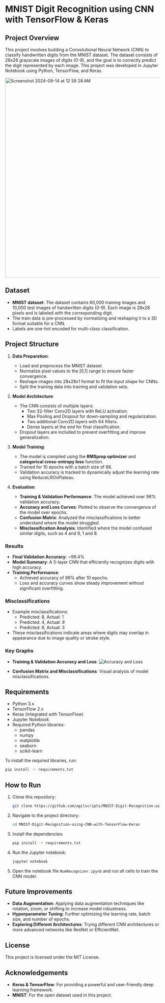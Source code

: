 # MNIST Digit Recognition using CNN with TensorFlow & Keras

## Project Overview
This project involves building a Convolutional Neural Network (CNN) to classify handwritten digits from the MNIST dataset. The dataset consists of 28x28 grayscale images of digits (0-9), and the goal is to correctly predict the digit represented by each image. This project was developed in Jupyter Notebook using Python, TensorFlow, and Keras.

<img width="648" alt="Screenshot 2024-09-14 at 12 59 28 AM" src="https://github.com/user-attachments/assets/164d770c-c45d-4a7a-9d70-a8355067a94e">

## Dataset
- **MNIST dataset**: The dataset contains 60,000 training images and 10,000 test images of handwritten digits (0-9). Each image is 28x28 pixels and is labeled with the corresponding digit.
- The train data is pre-processed by normalizing and reshaping it to a 3D format suitable for a CNN.
- Labels are one-hot encoded for multi-class classification.

## Project Structure
1. **Data Preparation**:
   - Load and preprocess the MNIST dataset.
   - Normalize pixel values to the [0,1] range to ensure faster convergence.
   - Reshape images into 28x28x1 format to fit the input shape for CNNs.
   - Split the training data into training and validation sets.
   
2. **Model Architecture**:
   - The CNN consists of multiple layers:
     - Two 32-filter Conv2D layers with ReLU activation.
     - Max Pooling and Dropout for down-sampling and regularization.
     - Two additional Conv2D layers with 64 filters.
     - Dense layers at the end for final classification.
   - Dropout layers are included to prevent overfitting and improve generalization.
   
3. **Model Training**:
   - The model is compiled using the **RMSprop optimizer** and **categorical cross-entropy loss** function.
   - Trained for 10 epochs with a batch size of 86.
   - Validation accuracy is tracked to dynamically adjust the learning rate using ReduceLROnPlateau.

4. **Evaluation**:
   - **Training & Validation Performance**: The model achieved over 98% validation accuracy.
   - **Accuracy and Loss Curves**: Plotted to observe the convergence of the model over epochs.
   - **Confusion Matrix**: Analyzed the misclassifications to better understand where the model struggled.
   - **Misclassification Analysis**: Identified where the model confused similar digits, such as 4 and 9, 1 and 8.

### Results
- **Final Validation Accuracy**: ~99.4%
- **Model Summary**: A 5-layer CNN that efficiently recognizes digits with high accuracy.
- **Training Performance**:
  - Achieved accuracy of 99% after 10 epochs.
  - Loss and accuracy curves show steady improvement without significant overfitting.

### Misclassifications
- Example misclassifications:
  - Predicted: 8, Actual: 1
  - Predicted: 4, Actual: 9
  - Predicted: 8, Actual: 3
- These misclassifications indicate areas where digits may overlap in appearance due to image quality or stroke style.

### Key Graphs

- **Training & Validation Accuracy and Loss**:
  ![Accuracy and Loss](path/to/your/accuracy-loss-graph.png)

- **Confusion Matrix and Misclassifications**:
  Visual analysis of model misclassifications.

## Requirements
- Python 3.x
- TensorFlow 2.x
- Keras (integrated with TensorFlow)
- Jupyter Notebook
- Required Python libraries:
  - pandas
  - numpy
  - matplotlib
  - seaborn
  - scikit-learn

To install the required libraries, run:

```bash
pip install -r requirements.txt
```

## How to Run
1. Clone this repository:
   ```bash
   git clone https://github.com/agilscripts/MNIST-Digit-Recognition-using-CNN-with-TensorFlow-Keras.git
   ```
2. Navigate to the project directory:
   ```bash
   cd MNIST-Digit-Recognition-using-CNN-with-TensorFlow-Keras
   ```
3. Install the dependencies:
   ```bash
   pip install -r requirements.txt
   ```
4. Run the Jupyter notebook:
   ```bash
   jupyter notebook
   ```
5. Open the notebook file `NumRecognizer.ipynb` and run all cells to train the CNN model.

## Future Improvements
- **Data Augmentation**: Applying data augmentation techniques like rotation, zoom, or shifting to increase model robustness.
- **Hyperparameter Tuning**: Further optimizing the learning rate, batch size, and number of epochs.
- **Exploring Different Architectures**: Trying different CNN architectures or more advanced networks like ResNet or EfficientNet.

## License
This project is licensed under the MIT License.

## Acknowledgements
- **Keras & TensorFlow**: For providing a powerful and user-friendly deep learning framework.
- **MNIST**: For the open dataset used in this project.
